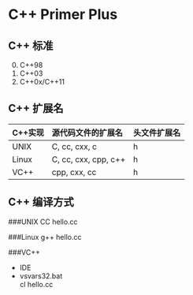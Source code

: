 
C++ Primer Plus
================================================================================

C++ 标准
--------------------------------------------------------------------------------
0. C++98
0. C++03
0. C++0x/C++11

C++ 扩展名
--------------------------------------------------------------------------------
|C++实现	|源代码文件的扩展名	|头文件扩展名	|
|:--------|:--------|:--------|
|UNIX	|C, cc, cxx, c	|h	|
|Linux	|C, cc, cxx, cpp, c++	|h	|
|VC++	|cpp, cxx, cc	|h	|

C++ 编译方式
--------------------------------------------------------------------------------

###UNIX
CC hello.cc

###Linux
g++ hello.cc

###VC++
- IDE
- vsvars32.bat<br>
  cl hello.cc

